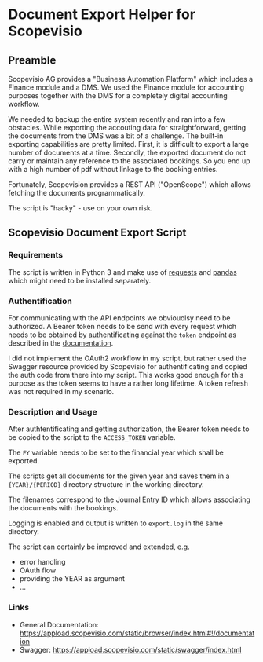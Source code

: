 # Document Export Helper for Scopevisio

## Preamble

Scopevisio AG provides a "Business Automation Platform" which includes
a Finance module and a DMS. We used the Finance module for accounting
purposes together with the DMS for a completely digital accounting workflow.

We needed to backup the entire system recently and ran into a few 
obstacles. While exporting the accouting data for straightforward, getting
the documents from the DMS was a bit of a challenge. The built-in exporting
capabilities are pretty limited. First, it is difficult to export a large
number of documents at a time. Secondly, the exported document do not carry
or maintain any reference to the associated bookings. So you end up with a 
high number of pdf without linkage to the booking entries.

Fortunately, Scopevision provides a REST API ("OpenScope") which allows
fetching the documents programmatically.

The script is "hacky" - use on your own risk.

## Scopevisio Document Export Script

### Requirements
The script is written in Python 3 and make use of [requests](https://docs.python-requests.org/en/latest/) 
and [pandas](https://pandas.pydata.org/) which might need to be installed separately.

### Authentification
For communicating with the API endpoints we obviouolsy need to be authorized.
A Bearer token needs to be send with every request which needs to be obtained by
authentificating against the `token` endpoint as described in the [documentation](https://appload.scopevisio.com/static/browser/index.html#!/documentation).

I did not implement the OAuth2 workflow in my script, but rather used the Swagger 
resource provided by Scopevisio for authentificating and copied the auth code from there
into my script. This works good enough for this purpose as the token seems to have a rather
long lifetime. A token refresh was not required in my scenario.

### Description and Usage
After authtentificating and getting authorization, the Bearer token needs to be copied
to the script to the `ACCESS_TOKEN` variable.

The `FY` variable needs to be set to the financial year which shall be exported.

The scripts get all documents for the given year and saves them in a `{YEAR}/{PERIOD}` 
directory structure in the working directory.

The filenames correspond to the Journal Entry ID which allows associating the documents
with the bookings.

Logging is enabled and output is written to `export.log` in the same directory.

The script can certainly be improved and extended, e.g.
* error handling
* OAuth flow
* providing the YEAR as argument
* ...

### Links

* General Documentation: https://appload.scopevisio.com/static/browser/index.html#!/documentation
* Swagger: https://appload.scopevisio.com/static/swagger/index.html
